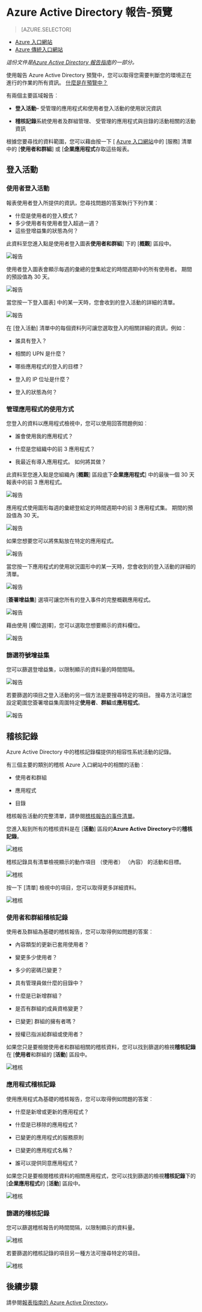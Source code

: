 <properties
   pageTitle="Azure Active Directory 報告-預覽 |Microsoft Azure"
   description="列出各種可用報表的 Azure Active Directory 預覽"
   services="active-directory"
   documentationCenter=""
   authors="markusvi"
   manager="femila"
   editor=""/>

<tags
   ms.service="active-directory"
   ms.devlang="na"
   ms.topic="get-started-article"
   ms.tgt_pltfrm="na"
   ms.workload="identity"
   ms.date="09/30/2016"
   ms.author="markvi"/>

# <a name="azure-active-directory-reporting---preview"></a>Azure Active Directory 報告-預覽

> [AZURE.SELECTOR]
- [Azure 入口網站](active-directory-reporting-azure-portal.md)
- [Azure 傳統入口網站](active-directory-reporting-guide.md)

*這份文件是[Azure Active Directory 報告指南](active-directory-reporting-guide.md)的一部分。*

使用報告 Azure Active Directory 預覽中，您可以取得您需要判斷您的環境正在進行的作業的所有資訊。 [什麼是在預覽中？](active-directory-preview-explainer.md)

有兩個主要區域報告︰

- **登入活動**– 受管理的應用程式和使用者登入活動的使用狀況資訊

- **稽核記錄**系統使用者及群組管理、 受管理的應用程式與目錄的活動相關的活動資訊

根據您要尋找的資料範圍，您可以藉由按一下 [ [Azure 入口網站](https://portal.azure.com)中的 [服務] 清單中的 [**使用者和群組**] 或 [**企業應用程式**存取這些報表。

## <a name="sign-in-activities"></a>登入活動

### <a name="user-sign-in-activities"></a>使用者登入活動

報表使用者登入所提供的資訊，您尋找問題的答案執行下列作業︰

- 什麼是使用者的登入模式？
- 多少使用者有使用者登入超過一週？
- 這些登增益集的狀態為何？

此資料至您進入點是使用者登入圖表**使用者和群組**] 下的 [**概觀**] 區段中。

 ![報告](./media/active-directory-reporting-azure-portal/05.png "報告")

使用者登入圖表會顯示每週的彙總的登集給定的時間週期中的所有使用者。 期間的預設值為 30 天。

![報告](./media/active-directory-reporting-azure-portal/02.png "報告")

當您按一下登入圖表] 中的某一天時，您會收到的登入活動的詳細的清單。

![報告](./media/active-directory-reporting-azure-portal/03.png "報告")

在 [登入活動] 清單中的每個資料列可讓您選取登入的相關詳細的資訊，例如︰

- 誰具有登入？

- 相關的 UPN 是什麼？

- 哪些應用程式的登入的目標？

- 登入的 IP 位址是什麼？

- 登入的狀態為何？

### <a name="usage-of-managed-applications"></a>管理應用程式的使用方式

您登入的資料以應用程式檢視中，您可以使用回答問題例如︰

- 誰會使用我的應用程式？

- 什麼是您組織中的前 3 應用程式？

- 我最近有導入應用程式。 如何將其做？


此資料至您進入點是您組織內 [**概觀**] 區段底下**企業應用程式**] 中的最後一個 30 天報表中的前 3 應用程式。

 ![報告](./media/active-directory-reporting-azure-portal/06.png "報告")


應用程式使用圖形每週的彙總登給定的時間週期中的前 3 應用程式集。 期間的預設值為 30 天。

![報告](./media/active-directory-reporting-azure-portal/78.png "報告")

如果您想要您可以將焦點放在特定的應用程式。

![報告](./media/active-directory-reporting-azure-portal/single_spp_usage_graph.png "報告")


當您按一下應用程式的使用狀況圖形中的某一天時，您會收到的登入活動的詳細的清單。


![報告](./media/active-directory-reporting-azure-portal/top_app_sign_ins.png "報告")



[**簽署增益集**] 選項可讓您所有的登入事件的完整概觀應用程式。

![報告](./media/active-directory-reporting-azure-portal/85.png "報告")

藉由使用 [欄位選擇]，您可以選取您想要顯示的資料欄位。

![報告](./media/active-directory-reporting-azure-portal/column_chooser.png "報告")



### <a name="filtering-sign-ins"></a>篩選符號增益集

您可以篩選登增益集，以限制顯示的資料量的時間間隔。

![報告](./media/active-directory-reporting-azure-portal/927.png "報告")


若要篩選的項目之登入活動的另一個方法是要搜尋特定的項目。
搜尋方法可讓您設定範圍您簽署增益集周圍特定**使用者**、**群組**或**應用程式**。


![報告](./media/active-directory-reporting-azure-portal/84.png "報告")

## <a name="audit-logs"></a>稽核記錄

Azure Active Directory 中的稽核記錄檔提供的相容性系統活動的記錄。

有三個主要的類別的稽核 Azure 入口網站中的相關的活動︰

- 使用者和群組   

- 應用程式

- 目錄   


稽核報告活動的完整清單，請參閱[稽核報告的事件清單](active-directory-reporting-audit-events.md#list-of-audit-report-events)。


您進入點到所有的稽核資料是在 [**活動**] 區段的**Azure Active Directory**中的**稽核記錄**。


![稽核](./media/active-directory-reporting-azure-portal/61.png "稽核")


稽核記錄具有清單檢視顯示的動作項目 （使用者） （內容） 的活動和目標。


![稽核](./media/active-directory-reporting-azure-portal/345.png "稽核")


按一下 [清單] 檢視中的項目，您可以取得更多詳細資料。

![稽核](./media/active-directory-reporting-azure-portal/873.png "稽核")




### <a name="users-and-groups-audit-logs"></a>使用者和群組稽核記錄


使用者及群組為基礎的稽核報告，您可以取得例如問題的答案︰

- 內容類型的更新已套用使用者？

- 變更多少使用者？

- 多少的密碼已變更？

- 具有管理員做什麼的目錄中？

- 什麼是已新增群組？

- 是否有群組的成員資格變更？

- 已變更] 群組的擁有者嗎？

- 授權已指派給群組或使用者？


如果您只是要檢閱使用者和群組相關的稽核資料，您可以找到篩選的檢視**稽核記錄**在 [**使用者**和群組的 [**活動**] 區段中。


![稽核](./media/active-directory-reporting-azure-portal/93.png "稽核")


### <a name="application-audit-logs"></a>應用程式稽核記錄

使用應用程式為基礎的稽核報告，您可以取得例如問題的答案︰

- 什麼是新增或更新的應用程式？

- 什麼是已移除的應用程式？

- 已變更的應用程式的服務原則

- 已變更的應用程式名稱？

- 誰可以提供同意應用程式？


如果您只是要檢閱稽核資料的相關應用程式，您可以找到篩選的檢視**稽核記錄**下的 [**企業應用程式**的 [**活動**] 區段中。


![稽核](./media/active-directory-reporting-azure-portal/134.png "稽核")


### <a name="filtering-audit-logs"></a>篩選的稽核記錄

您可以篩選稽核報告的時間間隔，以限制顯示的資料量。

![稽核](./media/active-directory-reporting-azure-portal/324.png "稽核")

若要篩選的稽核記錄的項目另一種方法可搜尋特定的項目。

![稽核](./media/active-directory-reporting-azure-portal/237.png "稽核")

## <a name="next-steps"></a>後續步驟

請參閱[報表指南的 Azure Active Directory](active-directory-reporting-guide.md)。
